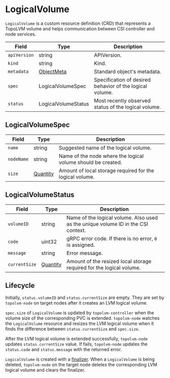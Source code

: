 LogicalVolume
=============

`LogicalVolume` is a custom resource definition (CRD) that represents
a TopoLVM volume and helps communication between CSI controller and
node services.

| Field        | Type                | Description                                              |
| ------------ | ------------------- | -------------------------------------------------------- |
| `apiVersion` | string              | APIVersion.                                              |
| `kind`       | string              | Kind.                                                    |
| `metadata`   | [ObjectMeta][]      | Standard object's metadata.                              |
| `spec`       | LogicalVolumeSpec   | Specification of desired behavior of the logical volume. |
| `status`     | LogicalVolumeStatus | Most recently observed status of the logical volume.     |

LogicalVolumeSpec
-----------------

| Field      | Type         | Description                                                  |
| ---------- | ------------ | ------------------------------------------------------------ |
| `name`     | string       | Suggested name of the logical volume.                        |
| `nodeName` | string       | Name of the node where the logical volume should be created. |
| `size`     | [Quantity][] | Amount of local storage required for the logical volume.     |

LogicalVolumeStatus
-------------------

| Field         | Type         | Description                                                                        |
| ------------- | ------------ | ---------------------------------------------------------------------------------- |
| `volumeID`    | string       | Name of the logical volume.  Also used as the unique volume ID in the CSI context. |
| `code`        | uint32       | gRPC error code. If there is no error, `0` is assigned.                            |
| `message`     | string       | Error message.                                                                     |
| `currentSize` | [Quantity][] | Amount of the resized local storage required for the logical volume.               |

Lifecycle
---------

Initially, `status.volumeID` and `status.currentSize` are empty. They are set by `topolvm-node` on target nodes
after it creates an LVM logical volume.

`spec.size` of `LogicalVolume` is updated by `topolvm-controller`
when the volume size of the corresponding PVC is extended.
`topolvm-node` watches the `LogicalVolume` resource and resizes the LVM logical
volume when it finds the difference between `status.currentSize` and `spec.size`.

After the LVM logical volume is extended successfully, `topolvm-node` updates
`status.currentSize` value.
If fails, `topolvm-node` updates the `status.code` and `status.message` with
the returned error.

`LogicalVolume` is created with a [finalizer](https://kubernetes.io/docs/tasks/access-kubernetes-api/custom-resources/custom-resource-definitions/#finalizers).
When a `LogicalVolume` is being deleted, `topolvm-node` on the target node deletes
the corresponding LVM logical volume and clears the finalizer.

[ObjectMeta]: https://kubernetes.io/docs/reference/generated/kubernetes-api/v1.14/#objectmeta-v1-meta
[Quantity]: https://kubernetes.io/docs/reference/generated/kubernetes-api/v1.14/#quantity-resource-core
